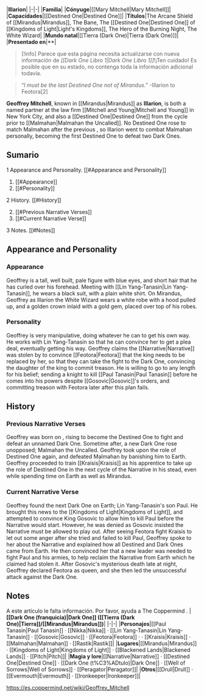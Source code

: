 |**Illarion**|
|-|-|
|**Familia**|
|**Cónyuge**|[[Mary Mitchell\|Mary Mitchell]]|
|**Capacidades**|[[Destined One\|Destined One]]|
|**Títulos**|The Arcane Shield of [[Mirandus\|Mirandus]], The  Bane, The [[Destined One\|Destined One]] of [[Kingdoms of Light\|Light's Kingdoms]], The Hero of the Burning Night, The White Wizard|
|**Mundo natal**|[[Tierra (Dark One)\|Tierra (Dark One)]]|
|**Presentado en**|**|

> [!info] Parece que esta página necesita actualizarse con nueva información de *[[Dark One Libro 1\|Dark One Libro 1]]*!¡Ten cuidado! Es posible que en su estado, no contenga toda la información adicional todavía.

>“*I must be the last Destined One not of Mirandus.*”
\-Illarion to Feotora[2]


**Geoffrey Mitchell**, known in [[Mirandus\|Mirandus]] as **Illarion**, is both a named partner at the law firm [[Mitchell and Young\|Mitchell and Young]] in New York City, and also a [[Destined One\|Destined One]] from the cycle prior to [[Malmahan\|Malmahan the Uncalled]]. No Destined One rose to match Malmahan after the previous , so Illarion went to combat Malmahan personally, becoming the first Destined One to defeat two Dark Ones.

## Sumario

1 Appearance and Personality. [[#Appearance and Personality]] 

1. [[#Appearance]] 
1. [[#Personality]] 


2 History. [[#History]] 

2. [[#Previous Narrative Verses]] 
2. [[#Current Narrative Verse]] 


3 Notes. [[#Notes]] 


## Appearance and Personality
### Appearance
Geoffrey is a tall, well built, pale figure with blue eyes, and short hair that he has curled over his forehead. Meeting with [[Lin Yang-Tanasin\|Lin Yang-Tanasin]], he wears a black suit, with a plain white shirt. On Mirandus, Geoffrey as Illarion the White Wizard wears a white robe with a hood pulled up, and a golden crown inlaid with a gold gem, placed over top of his robes.

### Personality
Geoffrey is very manipulative, doing whatever he can to get his own way. He works with Lin Yang-Tanasin so that he can convince her to get a plea deal, eventually getting his way. Geoffrey claims the [[Narrative\|Narrative]] was stolen by  to convince [[Feotora\|Feotora]] that the king needs to be replaced by her, so that they can take the fight to the Dark One, convincing the daughter of the king to commit treason.
He is willing to go to any length for his belief; sending a knight to kill [[Paul Tanasin\|Paul Tanasin]] before he comes into his powers despite [[Gosovic\|Gosovic]]'s orders, and committing treason with Feotora later after this plan fails.

## History
### Previous Narrative Verses
Geoffrey was born on , rising to become the Destined One to fight and defeat an unnamed Dark One. Sometime after, a new Dark One rose unopposed; Malmahan the Uncalled. Geoffrey took upon the role of Destined One again, and defeated Malmahan by banishing him to Earth. Geoffrey proceeded to train [[Kraisis\|Kraisis]] as his apprentice to take up the role of Destined One in the next cycle of the Narrative in his stead, even while spending time on Earth as well as Mirandus.

### Current Narrative Verse
Geoffrey found the next Dark One on Earth; Lin Yang-Tanasin's son Paul. He brought this news to the [[Kingdoms of Light\|Kingdoms of Light]], and attempted to convince King Gosovic to allow him to kill Paul before the Narrative would start. However, he was denied as Gosovic insisted the Narrative must be allowed to play out. After seeing Feotora fight Kraisis to let out some anger after she tried and failed to kill Paul, Geoffrey spoke to her about the Narrative and explained how all Destined and Dark Ones came from Earth. He then convinced her that a new leader was needed to fight Paul and his armies, to help reclaim the Narrative from Earth which he claimed had stolen it. After Gosovic's mysterious death late at night, Geoffrey declared Feotora as queen, and she then led the unsuccessful attack against the Dark One.

## Notes

A este artículo le falta información. Por favor, ayuda a The Coppermind .
|**[[Dark One (franquicia)\|Dark One]] ([[Tierra (Dark One)\|Tierra]]/[[Mirandus\|Mirandus]])**|
|-|-|
|**Personajes**|[[Paul Tanasin\|Paul Tanasin]] · [[Nikka\|Nikka]] · [[Lin Yang-Tanasin\|Lin Yang-Tanasin]] · [[Gosovic\|Gosovic]] · [[Feotora\|Feotora]] ·  · [[Kraisis\|Kraisis]] · [[Malmahan\|Malmahan]] · [[Rastik\|Rastik]]|
|**Lugares**|[[Mirandus\|Mirandus]] · [[Kingdoms of Light\|Kingdoms of Light]] · [[Blackened Lands\|Blackened Lands]] · [[Pitch\|Pitch]]|
|**Magia y lore**|[[Narrative\|Narrative]] · [[Destined One\|Destined One]] · [[Dark One (t%C3%ADtulo)\|Dark One]] · [[Well of Sorrows\|Well of Sorrows]] · [[Peragator\|Peragator]]|
|**Otros**|[[Drull\|Drull]] · [[Evermouth\|Evermouth]] · [[Ironkeeper\|Ironkeeper]]|



https://es.coppermind.net/wiki/Geoffrey_Mitchell